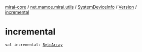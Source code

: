 [mirai-core](../../../index.md) / [net.mamoe.mirai.utils](../../index.md) / [SystemDeviceInfo](../index.md) / [Version](index.md) / [incremental](./incremental.md)

# incremental

`val incremental: `[`ByteArray`](https://kotlinlang.org/api/latest/jvm/stdlib/kotlin/-byte-array/index.html)
